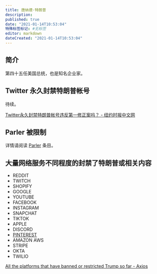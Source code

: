 ```yaml
---
title: 唐纳德·特朗普
description:
published: true
date: "2021-01-14T10:53:04"
特殊标签标记: #无标签
editor: markdown
dateCreated: "2021-01-14T10:53:04"
---
```


## 简介

第四十五任美国总统，也是知名企业家。

## Twitter 永久封禁特朗普帐号

待续。

[Twitter永久封禁特朗普帐号违反第一修正案吗？ - 纽约时报中文网](https://web.archive.org/web/20210112045842/https://cn.nytimes.com/usa/20210111/first-amendment-free-speech/)

## Parler 被限制

详情请阅读 [Parler](/website/Parler.md) 条目。

## 大量网络服务不同程度的封禁了特朗普或相关内容

+   REDDIT
+   TWITCH
+   SHOPIFY
+   GOOGLE
+   YOUTUBE
+   FACEBOOK
+   INSTAGRAM
+   SNAPCHAT
+   TIKTOK
+   APPLE
+   DISCORD
+   [PINTEREST](/website/Pinterest.md)
+   AMAZON AWS
+   STRIPE
+   OKTA
+   TWILIO

[All the platforms that have banned or restricted Trump so far - Axios](https://web.archive.org/web/20210113103440/https://www.axios.com/platforms-social-media-ban-restrict-trump-d9e44f3c-8366-4ba9-a8a1-7f3114f920f1.html)
